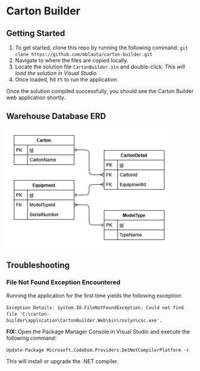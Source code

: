 # Carton Builder

## Getting Started

1. To get started, clone this repo by running the following command: `git clone https://github.com/mblauta/carton-builder.git`
1. Navigate to where the files are copied locally.
1. Locate the solution file `CartonBuilder.sln` and double-click. *This will load the solution in Visual Studio.*
1. Once loaded, hit `F5` to run the application.

Once the solution compiled successfully, you should see the Carton Builder web application shortly.

## Warehouse Database ERD

![Warehouse Database ERD](./documentation/warehouse-data.jpg)

## Troubleshooting

### File Not Found Exception Encountered

Running the application for the first time yields the following exception:

```Exception Details: System.IO.FileNotFoundException: Could not find file 'C:\carton-builder\application\CartonBuilder.Web\bin\roslyn\csc.exe'.```

**FIX:** Open the Package Manager Console in Visual Studio and execute the following command:

```Update-Package Microsoft.CodeDom.Providers.DotNetCompilerPlatform -r```

This will install or upgrade the .NET compiler.
